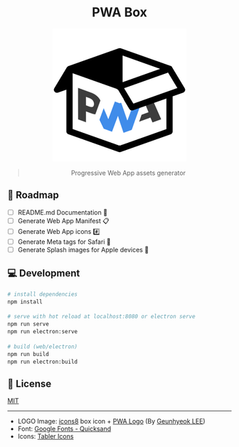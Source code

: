 <div align="center">

# PWA Box

<img src="./logo.png" width="300">

> Progressive Web App assets generator

</div>

## :car: Roadmap

- [ ] README.md Documentation :pencil:
- [ ] Generate Web App Manifest :clipboard:
- [ ] Generate Web App icons :hash:
- [ ] Generate Meta tags for Safari :apple:
- [ ] Generate Splash images for Apple devices :green_apple:

## :computer: Development

```bash
# install dependencies
npm install

# serve with hot reload at localhost:8080 or electron serve
npm run serve
npm run electron:serve

# build (web/electron)
npm run build
npm run electron:build
```

## :key: License

[MIT](LICENSE)

---

- LOGO Image: [icons8](https://icons8.com/icon/112470/box) box icon + [PWA Logo](https://github.com/webmaxru/progressive-web-apps-logo) (By [Geunhyeok LEE](https://github.com/leegeunhyeok))
- Font: [Google Fonts - Quicksand](https://fonts.google.com/specimen/Quicksand)
- Icons: [Tabler Icons](https://tablericons.com)

